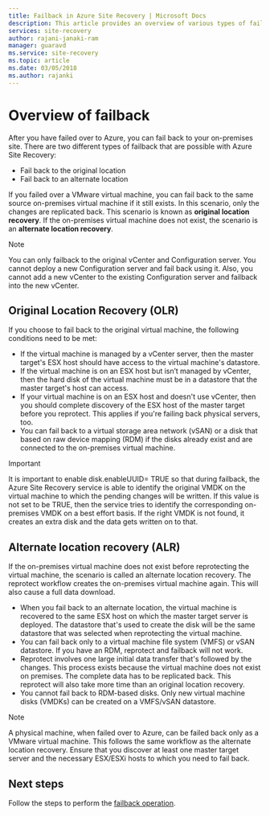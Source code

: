 ```yaml
---
title: Failback in Azure Site Recovery | Microsoft Docs
description: This article provides an overview of various types of failback and caveats to be considered while failing back to on-premises with the Azure Site Recovery service.
services: site-recovery
author: rajani-janaki-ram
manager: guaravd
ms.service: site-recovery
ms.topic: article
ms.date: 03/05/2018
ms.author: rajanki
---
```


# Overview of failback

After you have failed over to Azure, you can fail back to your on-premises site. There are two different types of failback that are possible with Azure Site Recovery: 

- Fail back to the original location 
- Fail back to an alternate location

If you failed over a VMware virtual machine, you can fail back to the same source on-premises virtual machine if it still exists. In this scenario, only the changes are replicated back. This scenario is known as **original location recovery**. If the on-premises virtual machine does not exist, the scenario is an **alternate location recovery**.

> [!NOTE]
> You can only failback to the original vCenter and Configuration server. You cannot deploy a new Configuration server and fail back using it. Also, you cannot add a new vCenter to the existing Configuration server and failback into the new vCenter.

## Original Location Recovery (OLR)
If you choose to fail back to the original virtual machine, the following conditions need to be met:

* If the virtual machine is managed by a vCenter server, then the master target's ESX host should have access to the virtual machine's datastore.
* If the virtual machine is on an ESX host but isn’t managed by vCenter, then the hard disk of the virtual machine must be in a datastore that the master target's host can access.
* If your virtual machine is on an ESX host and doesn't use vCenter, then you should complete discovery of the ESX host of the master target before you reprotect. This applies if you're failing back physical servers, too.
* You can fail back to a virtual storage area network (vSAN) or a disk that based on raw device mapping (RDM) if the disks already exist and are connected to the on-premises virtual machine.

> [!IMPORTANT]
> It is important to enable disk.enableUUID= TRUE so that during failback, the Azure Site Recovery service is able to identify the original VMDK on the virtual machine to which the pending changes will be written. If this value is not set to be TRUE, then the service tries to identify the corresponding on-premises VMDK on a best effort basis. If the right VMDK is not found, it creates an extra disk and the data gets written on to that.

## Alternate location recovery (ALR)
If the on-premises virtual machine does not exist before reprotecting the virtual machine, the scenario is called an alternate location recovery. The reprotect workflow creates the on-premises virtual machine again. This will also cause a full data download.

* When you fail back to an alternate location, the virtual machine is recovered to the same ESX host on which the master target server is deployed. The datastore that's used to create the disk will be the same datastore that was selected when reprotecting the virtual machine.
* You can fail back only to a virtual machine file system (VMFS) or vSAN datastore. If you have an RDM, reprotect and failback will not work.
* Reprotect involves one large initial data transfer that's followed by the changes. This process exists because the virtual machine does not exist on premises. The complete data has to be replicated back. This reprotect will also take more time than an original location recovery.
* You cannot fail back to RDM-based disks. Only new virtual machine disks (VMDKs) can be created on a VMFS/vSAN datastore.

> [!NOTE]
> A physical machine, when failed over to Azure, can be failed back only as a VMware virtual machine. This follows the same workflow as the alternate location recovery. Ensure that you discover at least one master target server and the necessary ESX/ESXi hosts to which you need to fail back.

## Next steps

Follow the steps to perform the [failback operation](vmware-azure-failback.md).

